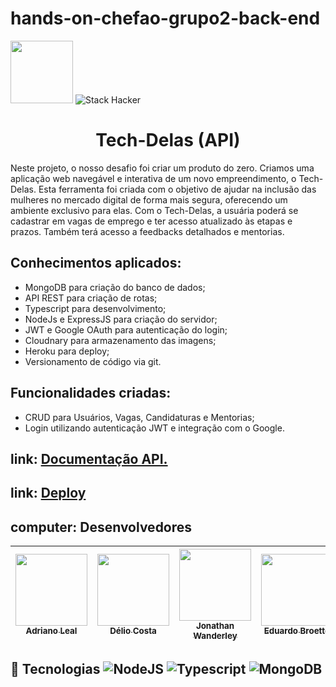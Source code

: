 # hands-on-chefao-grupo2-back-end

<div>
  <img src="https://user-images.githubusercontent.com/90655270/161388302-145d58d6-723a-4dc1-97e7-80133dfa4c3a.png" width="100px">
  <img alt="Stack Hacker" src="https://img.shields.io/static/v1?label=stack&message=hacker&color=success&labelColor=grey">
</div>

<h1 align="center">Tech-Delas (API) </h1>

Neste projeto, o nosso desafio foi criar um produto do zero. Criamos uma aplicação web navegável e interativa de um novo empreendimento, o Tech-Delas.
Esta ferramenta foi criada com o objetivo de ajudar na inclusão das mulheres no mercado digital de forma mais segura, oferecendo um ambiente exclusivo para elas.
Com o Tech-Delas, a usuária poderá se cadastrar em vagas de emprego e ter acesso atualizado às etapas e prazos.
Também terá acesso a feedbacks detalhados e mentorias.

## Conhecimentos aplicados:

- MongoDB para criação do banco de dados;
- API REST para criação de rotas;
- Typescript para desenvolvimento;
- NodeJs e ExpressJS para criação do servidor;
- JWT e Google OAuth para autenticação do login;
- Cloudnary para armazenamento das imagens;
- Heroku para deploy;
- Versionamento de código via git.

## Funcionalidades criadas:

- CRUD para Usuários, Vagas, Candidaturas e Mentorias;
- Login utilizando autenticação JWT e integração com o Google.

## link: [Documentação API.](https://tech-delas.herokuapp.com/docs/)

## link: [Deploy](https://tech-delas.herokuapp.com/)

## computer: Desenvolvedores

| [<img src="https://avatars.githubusercontent.com/u/102430174?v=4" width=115> <br> <sub>Adriano Leal </sub>](https://github.com/AdrianoLSou) | [<img src="https://avatars.githubusercontent.com/u/14316547?v=4" width=115> <br> <sub>Délio Costa</sub>](https://github.com/DelioCosta) | [<img src="https://avatars.githubusercontent.com/u/97256161?v=4" width=115> <br> <sub>Jonathan Wanderley</sub>](https://github.com/jonathan-wanderley) | [<img src="https://avatars.githubusercontent.com/u/90660988?v=4" width=115> <br> <sub>Eduardo Broetto</sub>](https://github.com/EduardoABG) | <br> |
| ------------------------------------------------------------------------------------------------------------------------------------------- | --------------------------------------------------------------------------------------------------------------------------------------- | ------------------------------------------------------------------------------------------------------------------------------------------------------ | ------------------------------------------------------------------------------------------------------------------------------------------- | ---- |

## :wrench: Tecnologias ![NodeJS](https://img.shields.io/badge/Node.js-43853D?style=for-the-badge&logo=node.js&logoColor=white) ![Typescript](https://img.shields.io/badge/TypeScript-007ACC?style=for-the-badge&logo=typescript&logoColor=white) ![MongoDB](https://img.shields.io/badge/MongoDB-4EA94B?style=for-the-badge&logo=mongodb&logoColor=white)
